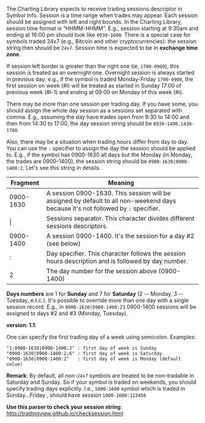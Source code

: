 The Charting Library expects to receive trading sessions descriptor in Symbol Info. Session is a time range when trades may appear. Each session should be assigned with left and right bounds. In the Charting Library, session time format is “HHMM-HHMM”. E.g., session starting at 9:30am and ending at 16:00 pm should look like `0930-1600`. There is a special case for symbols traded 24x7 (e.g., Bitcoin and other cryptocurrencies): the session string then should be `24x7`. Session time is expected to be in **exchange time zone**.

If session left border is greater than the right one (ie, `1700-0900`), this session is treated as an overnight one. Overnight session is always started in previous day: e.g., if the symbol is traded Monday-Friday `1700-0900`, the first session on week (#i) will be treated as started in Sunday 17:00 of previous week (#i-1) and ending at 09:00 on Monday of this week (#i).

There may be more than one session per trading day. If you have some, you should assign the whole day session as a sessions set separated with comma. E.g., assuming the day have trades open from 9:30 to 14:00 and then from 14:30 to 17:00, the day session string should be `0930-1400,1430-1700`.

Also, there may be a situation when trading hours differ from day to day. You can use the `:` specifier to assign the day the session should be applied to. E.g., if the symbol has 0900-1630 all days but the Monday (in Monday, the trades are 0900-1400), the session string should be `0900-1630|0900-1400:2`. Let's see this string in details.


Fragment | Meaning
---------|--------
0900-1630|A session 0900-1630. This session will be assigned by default to all non-weekend days because it's not followed by `:` specifier.
\||Sessions separator. This character divides different sessions descriptors.
0900-1400|A session 0900-1400. It's the session for a day #2 (see below)
:|Day specifier. This character follows the session hours description and is followed by day number.
2|The day number for the session above (0900-1400)


**Days numbers** are 1 for **Sunday** and 7 for **Saturday** (2 -- Monday, 3 -- Tuesday, e.t.c.). It's possible to override more than one day with a single session record. E.g., in `0900-1630|0900-1400:23` 0900-1400 sessions will be assigned to days #2 and #3 (Monday, Tuesday).

**version: 1.1**:

One can specify the first trading day of a week using semicolon. Examples:
```
"1;0900-1630|0900-1400:2" : first day of week is Sunday
"0900-1630|0900-1400:2;6" : first day of week is Saturday
"0900-1630|0900-1400:2"   : first day of week is Monday (default value)
```

**Remark**: By default, all non-`24x7` symbols are treated to be non-tradable in Saturday and Sunday. So if your symbol is traded on weekends, you should specify trading days explicitly. I.e., `1000-1600` symbol which is traded in Sunday...Friday , should have session `1000-1600:123456`

**Use this parser to check your session string**: http://tradingview.github.io/checksession.html